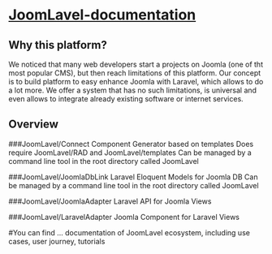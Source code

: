 # [JoomLavel-documentation](https://joomlavel.io/)

## Why this platform?

We noticed that many web developers start a projects on Joomla (one of tht most popular CMS), but then reach limitations of this platform. Our concept is to build platform to easy enhance Joomla with Laravel, which allows to do a lot more.
We offer a system that has no such limitations, is universal and even allows to integrate already existing software or internet services.

## Overview
###JoomLavel/Connect
Component Generator based on templates
Does require JoomLavel/RAD and JoomLavel/templates
Can be managed by a command line tool in the root directory called JoomLavel

###JoomLavel/JoomlaDbLink
Laravel Eloquent Models for Joomla DB
Can be managed by a command line tool in the root directory called JoomLavel

###JoomLavel/JoomlaAdapter
Laravel API for Joomla Views

###JoomLavel/LaravelAdapter
Joomla Component for Laravel Views

#You can find ...
documentation of JoomLavel ecosystem, including use cases, user journey, tutorials
